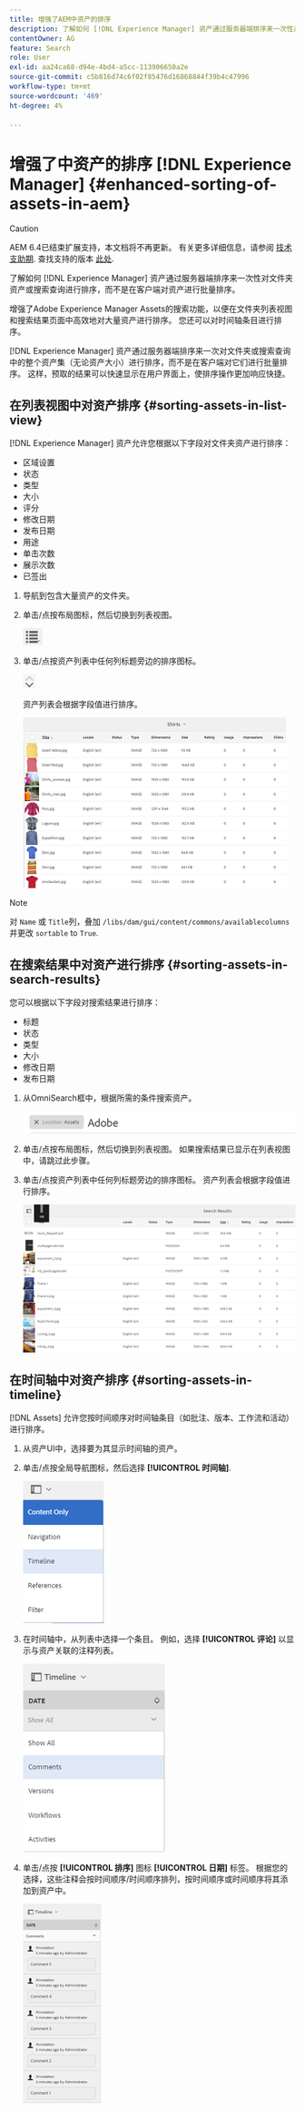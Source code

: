 ```yaml
---
title: 增强了AEM中资产的排序
description: 了解如何 [!DNL Experience Manager] 资产通过服务器端排序来一次性对文件夹资产或搜索查询进行排序，而不是在客户端对资产进行批量排序。
contentOwner: AG
feature: Search
role: User
exl-id: aa24ca68-d94e-4bd4-a5cc-113906650a2e
source-git-commit: c5b816d74c6f02f85476d16868844f39b4c47996
workflow-type: tm+mt
source-wordcount: '469'
ht-degree: 4%

---
```


# 增强了中资产的排序 [!DNL Experience Manager] {#enhanced-sorting-of-assets-in-aem}

>[!CAUTION]
>
>AEM 6.4已结束扩展支持，本文档将不再更新。 有关更多详细信息，请参阅 [技术支助期](https://helpx.adobe.com/cn/support/programs/eol-matrix.html). 查找支持的版本 [此处](https://experienceleague.adobe.com/docs/).

了解如何 [!DNL Experience Manager] 资产通过服务器端排序来一次性对文件夹资产或搜索查询进行排序，而不是在客户端对资产进行批量排序。

增强了Adobe Experience Manager Assets的搜索功能，以便在文件夹列表视图和搜索结果页面中高效地对大量资产进行排序。 您还可以对时间轴条目进行排序。

[!DNL Experience Manager] 资产通过服务器端排序来一次对文件夹或搜索查询中的整个资产集（无论资产大小）进行排序，而不是在客户端对它们进行批量排序。 这样，预取的结果可以快速显示在用户界面上，使排序操作更加响应快捷。

## 在列表视图中对资产排序 {#sorting-assets-in-list-view}

[!DNL Experience Manager] 资产允许您根据以下字段对文件夹资产进行排序：

* 区域设置
* 状态
* 类型
* 大小
* 评分
* 修改日期
* 发布日期
* 用途
* 单击次数
* 展示次数
* 已签出

1. 导航到包含大量资产的文件夹。
1. 单击/点按布局图标，然后切换到列表视图。

   ![chlimage_1-394](assets/chlimage_1-394.png)

1. 单击/点按资产列表中任何列标题旁边的排序图标。

   ![chlimage_1-395](assets/chlimage_1-395.png)

   资产列表会根据字段值进行排序。

   ![chlimage_1-396](assets/chlimage_1-396.png)

>[!NOTE]
>
>对 `Name` 或 `Title`列，叠加 `/libs/dam/gui/content/commons/availablecolumns` 并更改 `sortable` to `True`.

## 在搜索结果中对资产进行排序 {#sorting-assets-in-search-results}

您可以根据以下字段对搜索结果进行排序：

* 标题
* 状态
* 类型
* 大小
* 修改日期
* 发布日期

1. 从OmniSearch框中，根据所需的条件搜索资产。

   ![chlimage_1-397](assets/chlimage_1-397.png)

1. 单击/点按布局图标，然后切换到列表视图。 如果搜索结果已显示在列表视图中，请跳过此步骤。
1. 单击/点按资产列表中任何列标题旁边的排序图标。 资产列表会根据字段值进行排序。

   ![chlimage_1-398](assets/chlimage_1-398.png)

## 在时间轴中对资产排序 {#sorting-assets-in-timeline}

[!DNL Assets] 允许您按时间顺序对时间轴条目（如批注、版本、工作流和活动）进行排序。

1. 从资产UI中，选择要为其显示时间轴的资产。
1. 单击/点按全局导航图标，然后选择 **[!UICONTROL 时间轴]**.

   ![chlimage_1-399](assets/chlimage_1-399.png)

1. 在时间轴中，从列表中选择一个条目。 例如，选择 **[!UICONTROL 评论]** 以显示与资产关联的注释列表。

   ![chlimage_1-400](assets/chlimage_1-400.png)

1. 单击/点按 **[!UICONTROL 排序]** 图标 **[!UICONTROL 日期]** 标签。 根据您的选择，这些注释会按时间顺序/时间顺序排列，按时间顺序或时间顺序将其添加到资产中。

   ![chlimage_1-401](assets/chlimage_1-401.png)
